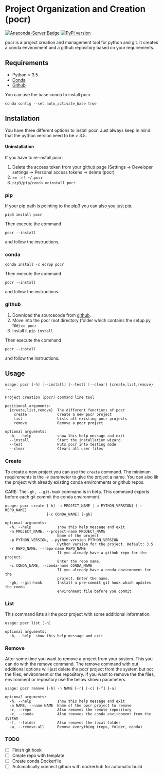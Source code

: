 # Project Organization and Creation (pocr)

[![Anaconda-Server Badge](https://anaconda.org/ecrop/pyinquirer/badges/installer/conda.svg)](https://conda.anaconda.org/ecrop)
[![PyPI version](https://badge.fury.io/py/pocr.svg)](https://badge.fury.io/py/pocr)

pocr is a project creation and management tool for python and git.
It creates a conda environment and a github repository based on your requirements.


## Requirements
* Python > 3.5
* [Conda](https://docs.conda.io/en/latest/miniconda.html)
* [Github](https://github.com)

You can use the base conda to install pocr. 

```conda config --set auto_activate_base true```

## Installation
You have three different options to install pocr. Just always keep in mind that the python version need to be > 3.5.

#### Uninstallation
If you have to re-install pocr:
1. Delete the access token from your github page  (Settings -> Developer settings -> Personal access tokens -> delete (pocr)
2. ```rm -rf ~/.pocr```
3. ```pip3/pip/conda uninstall pocr```

### pip
If your pip path is pointing to the pip3 you can also you just pip.
```
pip3 install pocr
```

Then execute the command
```
pocr --install
```
and follow the instructions.

### conda
```
conda install -c ecrop pocr
```

Then execute the command
```
pocr --install
```
and follow the instructions.

### github
1. Download the sourcecode from [github](https://github.com/lvoegtlin/pocr).
2. Move into the pocr root directory (folder which contains the setup.py file) ```cd pocr```
3. Install it ```pip install .```

Then execute the command
```
pocr --install
```
and follow the instructions.

## Usage
```
usage: pocr [-h] [--install] [--test] [--clear] {create,list,remove} ...

Project creation (pocr) command line tool

positional arguments:
  {create,list,remove}  The different functions of pocr
    create              Create a new pocr project
    list                Lists all existing pocr projects
    remove              Remove a pocr project

optional arguments:
  -h, --help            show this help message and exit
  --install             Start the installation wizard.
  --test                Puts pocr into testing mode
  --clear               Clears all user files

```

### Create
To create a new project you can use the ```create``` command. 
The minimum requirements is the ```-n``` parameter to give the project a name.
You can also lik the project with already existing conda environments or github repos.

CARE:
The ```-gh, --git-hook``` command is in beta. This command exports before each git commit the conda environment.

```
usage: pocr create [-h] -n PROJECT_NAME [-p PYTHON_VERSION] [-r REPO_NAME]
                   [-c CONDA_NAME] [-gh]

optional arguments:
  -h, --help            show this help message and exit
  -n PROJECT_NAME, --project-name PROJECT_NAME
                        Name of the project
  -p PYTHON_VERSION, --python-version PYTHON_VERSION
                        Python version for the project. Default: 3.5
  -r REPO_NAME, --repo-name REPO_NAME
                        If you already have a github repo for the project.
                        Enter the repo name.
  -c CONDA_NAME, --conda-name CONDA_NAME
                        If you already have a conda environment for the
                        project. Enter the name.
  -gh, --git-hook       Install a pre-commit git hook which updates the conda
                        environment file before you commit

```

### List
This command lists all the pocr project with some additional information. 
```
usage: pocr list [-h]

optional arguments:
  -h, --help  show this help message and exit

```

### Remove
After some time you want to remove a project from your system. 
This you can do with the remove command.
The remove command with out additional options will just delete the pocr project from the system but not the files, environment or the repository.
If you want to remove the the files, environment or repository use the below shown parameters.

```
usage: pocr remove [-h] -n NAME [-r] [-c] [-f] [-a]

optional arguments:
  -h, --help            show this help message and exit
  -n NAME, --name NAME  Name of the pocr project to remove
  -r, --repo            Also removes the remote repository
  -c, --conda           Also removes the conda environment from the system
  -f, --folder          Also removes the local folder
  -a, --remove-all      Remove everything (repo, folder, conda)

```

### TODO
- [ ] Finish git hook
- [ ] Create repo with template
- [ ] Create conda Dockerfile
- [ ] Automatically connect github with dockerhub for automatic build